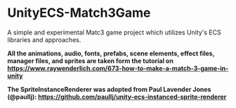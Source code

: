 # UnityECS-Match3Game
A simple and experimental Matc3 game project which utilizes Unity's ECS libraries and approaches.

**All the animations, audio, fonts, prefabs, scene elements, effect files, manager files, and sprites are taken form the tutorial on https://www.raywenderlich.com/673-how-to-make-a-match-3-game-in-unity** 

**The SpriteInstanceRenderer was adopted from Paul Lavender Jones (@paullj): https://github.com/paullj/unity-ecs-instanced-sprite-renderer**

